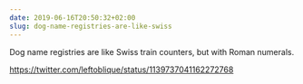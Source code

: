 ```yaml
---
date: 2019-06-16T20:50:32+02:00
slug: dog-name-registries-are-like-swiss
---
```

Dog name registries are like Swiss train counters, but with Roman numerals.

https://twitter.com/leftoblique/status/1139737041162272768

